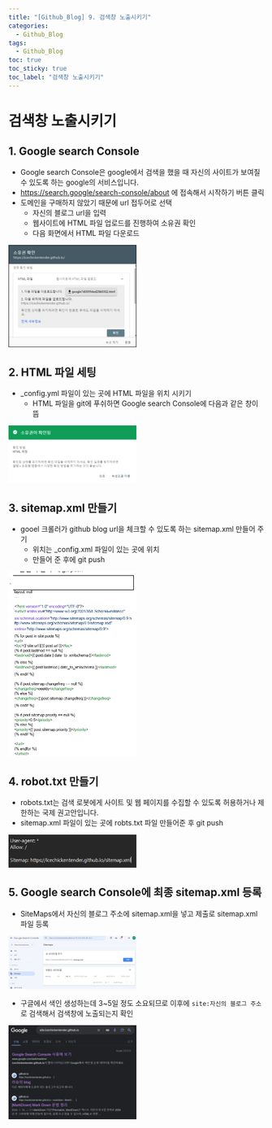 ```yaml
---
title: "[Github_Blog] 9. 검색창 노출시키기"
categories:
  - Github_Blog
tags:
  - Github_Blog
toc: true
toc_sticky: true
toc_label: "검색창 노출시키기"
---
```


# 검색창 노출시키기

## 1. Google search Console
-  Google search Console은 google에서 검색을 했을 때 자신의 사이트가 보여질 수 있도록 하는 google의 서비스입니다.
-  https://search.google/search-console/about 에 접속해서 시작하기 버튼 클릭
-  도메인을 구매하지 않았기 때문에 url 접두어로 선택
   -  자신의 블로그 url을 입력
   -  웹사이트에 HTML 파일 업로드를 진행하여 소유권 확인
   -  다음 화면에서 HTML 파일 다운로드

<img src="/assets/images/github_blog/9/1.png" width="50%" hegiht="40%">

## 2. HTML 파일 세팅
- _config.yml 파일이 있는 곳에 HTML 파일을 위치 시키기
  - HTML 파일을 git에 푸쉬하면 Google search Console에 다음과 같은 창이 뜸
  
<img src="/assets/images/github_blog/9/2.png" width="50%" hegiht="40%">

## 3. sitemap.xml 만들기
- gooel 크롤러가 github blog url을 체크할 수 있도록 하는 sitemap.xml 만들어 주기
  - 위치는 _config.xml 파일이 있는 곳에 위치
  - 만들어 준 후에 git push

<img src="/assets/images/github_blog/9/3.png" width="50%" hegiht="40%">

## 4. robot.txt 만들기
- robots.txt는 검색 로봇에게 사이트 및 웹 페이지를 수집할 수 있도록 허용하거나 제한하는 국제 권고안입니다.
- sitemap.xml 파일이 있는 곳에 robts.txt 파일 만들어준 후 git push

<img src="/assets/images/github_blog/9/4.png" width="50%" hegiht="40%">

## 5. Google search Console에 최종 sitemap.xml 등록
- SiteMaps에서 자신의 블로그 주소에 sitemap.xml을 넣고 제출로 sitemap.xml 파일 등록
  
<img src="/assets/images/github_blog/9/5.png" width="50%" hegiht="40%">

- 구글에서 색인 생성하는데 3~5일 정도 소요되므로 이후에 `site:자신의 블로그 주소`로 검색해서 검색창에 노출되는지 확인
  
<img src="/assets/images/github_blog/9/6.png" width="50%" hegiht="40%">